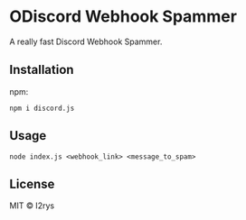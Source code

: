 


# ODiscord Webhook Spammer
A really fast Discord Webhook Spammer.

## Installation
npm:

    npm i discord.js

## Usage

    node index.js <webhook_link> <message_to_spam>

## License
MIT © I2rys
